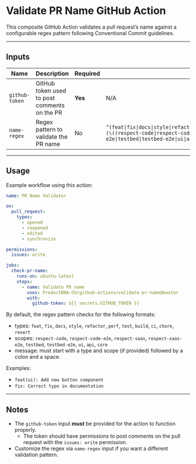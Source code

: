 # Validate PR Name GitHub Action

This composite GitHub Action validates a pull request’s name against a configurable regex pattern following Conventional Commit guidelines.

---

## Inputs

| Name          | Description                                  | Required | Default                                                                                                                       |
|---------------|----------------------------------------------|----------|-------------------------------------------------------------------------------------------------------------------------------|
| `github-token` | GitHub token used to post comments on the PR | **Yes**  | N/A                                                                                                                           |
| `name-regex`   | Regex pattern to validate the PR name        | No       | `^(feat\|fix\|docs\|style\|refactor\|perf\|test\|build\|ci\|chore\|revert)(\((respect-code\|respect-code-e2e\|respect-saas\|respect-saas-e2e\|testbed\|testbed-e2e\|ui\|api\|core)\))?!?: .+$` |

---

## Usage

Example workflow using this action:

```yaml
name: PR Name Validator

on:
  pull_request:
    types:
      - opened
      - reopened
      - edited
      - synchronize

permissions:
  issues: write

jobs:
  check-pr-name:
    runs-on: ubuntu-latest
    steps:
      - name: Validate PR name
        uses: ProductDNA-CH/github-actions/validate-pr-name@master
        with:
          github-token: ${{ secrets.GITHUB_TOKEN }}
```

By default, the regex pattern checks for the following formats:
- types: `feat`, `fix`, `docs`, `style`, `refactor`, `perf`, `test`, `build`, `ci`, `chore`, `revert`
- scopes: `respect-code`, `respect-code-e2e`, `respect-saas`, `respect-saas-e2e`, `testbed`, `testbed-e2e`, `ui`, `api`, `core`
- message: must start with a type and scope (if provided) followed by a colon and a space.

Examples:
- `feat(ui): Add new button component`
- `fix: Correct typo in documentation`

---

## Notes

- The `github-token` input **must** be provided for the action to function properly.
  - The token should have permissions to post comments on the pull request with the `issues: write` permission.
- Customize the regex via `name-regex` input if you want a different validation pattern.
